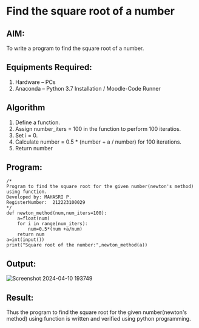 # Find the square root of a number

## AIM:
To write a program to find the square root of a number.

## Equipments Required:
1. Hardware – PCs
2. Anaconda – Python 3.7 Installation / Moodle-Code Runner

## Algorithm
1. Define a function.
2. Assign number_iters = 100 in the function to perform 100 iteratios.
3. Set i = 0.
4. Calculate  number = 0.5 * (number + a / number) for 100 iterations.
5. Return number

## Program:
```
/*
Program to find the square root for the given number(newton's method) using function.
Developed by: MAHASRI P.
RegisterNumber:  212223100029
*/
def newton_method(num,num_iters=100):
    a=float(num)
    for i in range(num_iters):
        num=0.5*(num +a/num)
    return num
a=int(input())
print("Square root of the number:",newton_method(a))
```

## Output:
![Screenshot 2024-04-10 193749](https://github.com/mahasri06/Square-root-of-a-number/assets/139841897/fca36c47-c81e-4b52-980e-b7b8e45d43ec)


## Result:
Thus the program to find the square root for the given number(newton's method) using function is written and verified using python programming.
